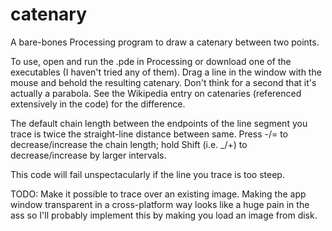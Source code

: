 catenary
========

A bare-bones Processing program to draw a catenary between two points.

To use, open and run the .pde in Processing or download one of the executables (I haven't tried any of them). Drag a line in the window with the mouse and behold the resulting catenary. Don't think for a second that it's actually a parabola. See the Wikipedia entry on catenaries (referenced extensively in the code) for the difference.

The default chain length between the endpoints of the line segment you trace is twice the straight-line distance between same. Press -/= to decrease/increase the chain length; hold Shift (i.e. _/+) to decrease/increase by larger intervals.

This code will fail unspectacularly if the line you trace is too steep.

TODO: Make it possible to trace over an existing image. Making the app window transparent in a cross-platform way looks like a huge pain in the ass so I'll probably implement this by making you load an image from disk.
